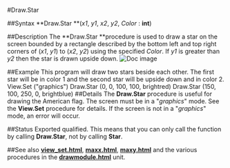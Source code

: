 
#Draw.Star

##Syntax
**Draw.Star **(*x1*, *y1*, *x2*, *y2*, *Color* : **int**)

##Description
The **Draw.Star **procedure is used to draw a star on the screen bounded by a rectangle described by the bottom left and top right corners of (*x1*, *y1*) to (*x2*, *y2*) using the specified *Color*. If *y1* is greater than *y2* then the star is drawn upside down.
![Doc image](draw_star01.gif)

##Example
This program will draw two stars beside each other. The first star will be in color 1 and the second star will be upside down and in color 2.
        View.Set ("graphics")
        Draw.Star (0, 0, 100, 100, brightred)
        Draw.Star (150, 100, 250, 0, brightblue)
##Details
The **Draw.Star** procedure is useful for drawing the American flag.
The screen must be in a "*graphics*" mode. See the **View.Set** procedure for details. If the screen is not in a "*graphics*" mode, an error will occur.

##Status
Exported qualified.
This means that you can only call the function by calling **Draw.Star**, not by calling **Star**.

##See also
**[view_set.html](View.Set)**, **[maxx.html](maxx)**, **[maxy.html](maxy)** and the various procedures in the **[drawmodule.html](Draw)** unit.
